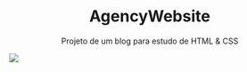 <h1 align="center">AgencyWebsite</h1>
<p align="center">Projeto de um blog para estudo de HTML & CSS</p>
<img src="https://img.shields.io/static/v1?label=Blog&message=AgencyWebsite&color=7159c1&style=for-the-badge&logo=ghost"/ align="center">

